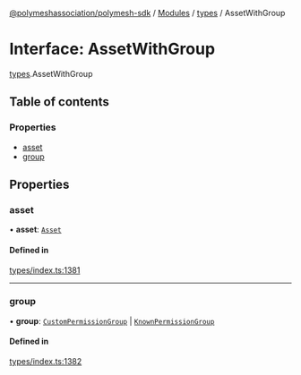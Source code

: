 [@polymeshassociation/polymesh-sdk](../README.md) / [Modules](../modules.md) / [types](../modules/types.md) / AssetWithGroup

# Interface: AssetWithGroup

[types](../modules/types.md).AssetWithGroup

## Table of contents

### Properties

- [asset](types.AssetWithGroup.md#asset)
- [group](types.AssetWithGroup.md#group)

## Properties

### asset

• **asset**: [`Asset`](../classes/api_entities_Asset.Asset.md)

#### Defined in

[types/index.ts:1381](https://github.com/PolymathNetwork/polymesh-sdk/blob/31dfa0dc/src/types/index.ts#L1381)

___

### group

• **group**: [`CustomPermissionGroup`](../classes/api_entities_CustomPermissionGroup.CustomPermissionGroup.md) \| [`KnownPermissionGroup`](../classes/api_entities_KnownPermissionGroup.KnownPermissionGroup.md)

#### Defined in

[types/index.ts:1382](https://github.com/PolymathNetwork/polymesh-sdk/blob/31dfa0dc/src/types/index.ts#L1382)
